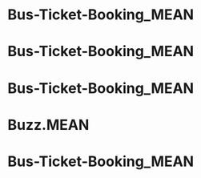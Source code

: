 # Bus-Ticket-Booking_MEAN
# Bus-Ticket-Booking_MEAN
# Bus-Ticket-Booking_MEAN
# Buzz.MEAN
# Bus-Ticket-Booking_MEAN
